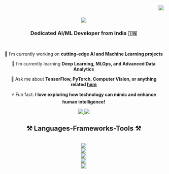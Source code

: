 <img align="right" src="https://visitor-badge.laobi.icu/badge?page_id=underdevv16.underdevv16" />

<h1 align="center">
    <img src="https://readme-typing-svg.herokuapp.com/?font=Righteous&size=35&center=true&vCenter=true&width=500&height=70&duration=4000&lines=👋+Hi+There!;+I'm+Dev+Vidit!;" />
</h1>

<h3 align="center">Dedicated AI/ML Developer from India 🇮🇳</h3>

<br/>

<div align="center">
  
  🔭 I’m currently working on **cutting-edge AI and Machine Learning projects**
  
  🌱 I’m currently learning **Deep Learning, MLOps, and Advanced Data Analytics**
  
  💬 Ask me about **TensorFlow, PyTorch, Computer Vision, or anything related [here](https://github.com/underdevv16/underdevv16/issues)**
  
  ⚡ Fun fact: **I love exploring how technology can mimic and enhance human intelligence!**
  
</div>

<div align="center"> 
  <a href="mailto:viditdev@gmail.com">
    <img src="https://img.shields.io/badge/Gmail-333333?style=for-the-badge&logo=gmail&logoColor=red" />
  </a>
  <a href="https://www.linkedin.com/in/dev-vidit/" target="_blank">
    <img src="https://img.shields.io/badge/LinkedIn-0077B5?style=for-the-badge&logo=linkedin&logoColor=white" target="_blank" />
  </a>
</div>

<h2 align="center">⚒️ Languages-Frameworks-Tools ⚒️</h2>
<br/>
<div align="center">
    <img src="https://skillicons.dev/icons?i=c,cpp,py" /><br> <!-- L1 -->
    <img src="https://skillicons.dev/icons?i=git,github,mysql,anaconda" /><br> <!--L2--> 
    <img src="https://skillicons.dev/icons?i=opencv,pytorch,ai,tensorflow,sklearn" /><br> <!--L3-->
    <img src="https://skillicons.dev/icons?i=raspberrypi,azure,latex,matlab" /><br> <!-- L4 -->
    <img src="https://skillicons.dev/icons?i=vscode,arduino,pycharm" /><br> <!-- L5 -->
</div>


<!--
**underdevv16/underdevv16** is a ✨ _special_ ✨ repository because its `README.md` (this file) appears on your GitHub profile.

Here are some ideas to get you started:

- 🔭 I’m currently working on ...
- 🌱 I’m currently learning ...
- 👯 I’m looking to collaborate on ...
- 🤔 I’m looking for help with ...
- 💬 Ask me about ...
- 📫 How to reach me: ...
- 😄 Pronouns: ...
- ⚡ Fun fact: ...
-->
